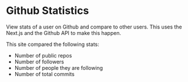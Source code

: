 # Github Statistics

View stats of a user on Github and compare to other users. This uses the Next.js and the Github API to make this happen.

This site compared the following stats:

- Number of public repos
- Number of followers
- Number of people they are following
- Number of total commits